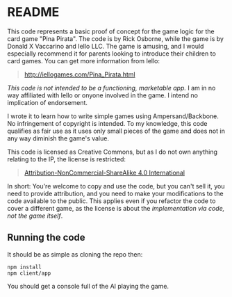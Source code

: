 # README

This code represents a basic proof of concept for the game logic for the
card game "Pina Pirata".  The code is by Rick Osborne, while the game
is by Donald X Vaccarino and Iello LLC. The game is amusing, and I would
especially recommend it for parents looking to introduce their children
to card games.  You can get more information from Iello:

>  http://iellogames.com/Pina_Pirata.html

*This code is not intended to be a functioning, marketable app.*  I am in
no way affiliated with Iello or onyone involved in the game.  I intend
no implication of endorsement.

I wrote it to learn how to write simple games using Ampersand/Backbone.
No infringement of copyright is intended.  To my knowledge, this code
qualifies as fair use as it uses only small pieces of the game and does
not in any way diminish the game's value.

This code is licensed as Creative Commons, but as I do not own anything
relating to the IP, the license is restricted:

> [Attribution-NonCommercial-ShareAlike 4.0 International](http://creativecommons.org/licenses/by-nc-sa/4.0/)

In short: You're welcome to copy and use the code, but you can't sell it,
you need to provide attribution, and you need to make your modifications
to the code available to the public.  This applies even if you refactor
the code to cover a different game, as the license is about the
_implementation via code, not the game itself_.

## Running the code

It should be as simple as cloning the repo then:

```
npm install
npm client/app
```

You should get a console full of the AI playing the game.
